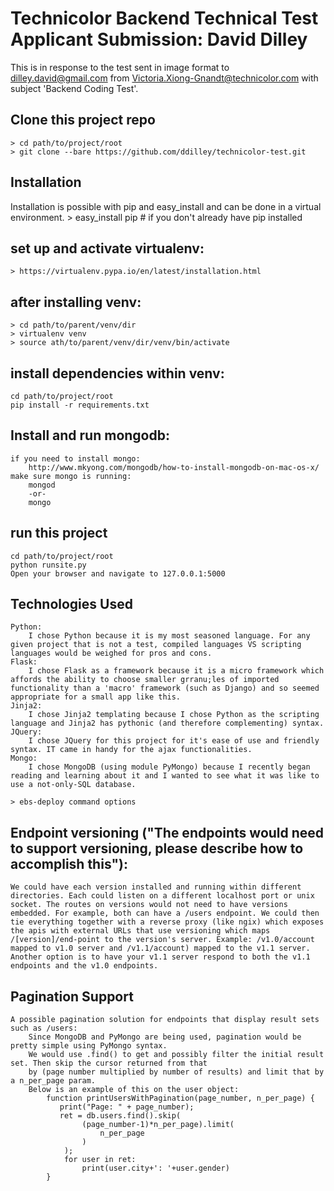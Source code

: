 # Technicolor Backend Technical Test Applicant Submission: David Dilley
This is in response to the test sent in image format to dilley.david@gmail.com from Victoria.Xiong-Gnandt@technicolor.com with subject 'Backend Coding Test'.

## Clone this project repo
	> cd path/to/project/root
	> git clone --bare https://github.com/ddilley/technicolor-test.git

## Installation
Installation is possible with pip and easy_install and can be done in a virtual environment.
	> easy_install pip # if you don't already have pip installed

## set up and activate virtualenv:
	> https://virtualenv.pypa.io/en/latest/installation.html

## after installing venv:
	> cd path/to/parent/venv/dir
	> virtualenv venv
	> source ath/to/parent/venv/dir/venv/bin/activate

## install dependencies within venv:
	cd path/to/project/root
	pip install -r requirements.txt

## Install and run mongodb:
	if you need to install mongo:
		http://www.mkyong.com/mongodb/how-to-install-mongodb-on-mac-os-x/
	make sure mongo is running:
		mongod
		-or-
		mongo

## run this project
	cd path/to/project/root
	python runsite.py
	Open your browser and navigate to 127.0.0.1:5000


## Technologies Used
	Python:
		I chose Python because it is my most seasoned language. For any given project that is not a test, compiled languages VS scripting languages would be weighed for pros and cons.
	Flask:
		I chose Flask as a framework because it is a micro framework which affords the ability to choose smaller grranu;les of imported functionality than a 'macro' framework (such as Django) and so seemed appropriate for a small app like this.
	Jinja2:
		I chose Jinja2 templating because I chose Python as the scripting language and Jinja2 has pythonic (and therefore complementing) syntax.
	JQuery:
		I chose JQuery for this project for it's ease of use and friendly syntax. IT came in handy for the ajax functionalities.
	Mongo:
		I chose MongoDB (using module PyMongo) because I recently began reading and learning about it and I wanted to see what it was like to use a not-only-SQL database.

    > ebs-deploy command options

## Endpoint versioning ("The endpoints would need to support versioning, please describe how to accomplish this"):
	We could have each version installed and running within different directories. Each could listen on a different localhost port or unix socket. The routes on versions would not need to have versions embedded. For example, both can have a /users endpoint. We could then tie everything together with a reverse proxy (like ngix) which exposes the apis with external URLs that use versioning which maps /[version]/end-point to the version's server. Example: /v1.0/account mapped to v1.0 server and /v1.1/account) mapped to the v1.1 server. Another option is to have your v1.1 server respond to both the v1.1 endpoints and the v1.0 endpoints.

## Pagination Support
	A possible pagination solution for endpoints that display result sets such as /users:
		Since MongoDB and PyMongo are being used, pagination would be pretty simple using PyMongo syntax.
		We would use .find() to get and possibly filter the initial result set. Then skip the cursor returned from that
		by (page number multiplied by number of results) and limit that by a n_per_page param.
		Below is an example of this on the user object:
			function printUsersWithPagination(page_number, n_per_page) {
			   print("Page: " + page_number);
			   ret = db.users.find().skip(
			   		(page_number-1)*n_per_page).limit(
			   			n_per_page
			   		)
			   	);
			   	for user in ret:
			   		print(user.city+': '+user.gender)
			}
